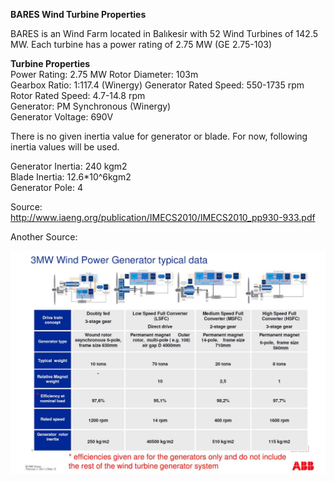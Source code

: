 **BARES Wind Turbine Properties**  

BARES is an Wind Farm located in Balıkesir with 52 Wind Turbines of 142.5 MW. Each turbine has a power rating of 2.75 MW (GE 2.75-103)

**Turbine Properties**  
Power Rating: 2.75 MW 
Rotor Diameter: 103m  
Gearbox Ratio: 1:117.4 (Winergy)
Generator Rated Speed: 550-1735 rpm  
Rotor Rated Speed: 4.7-14.8 rpm  
Generator: PM Synchronous (Winergy)  
Generator Voltage: 690V  

There is no given inertia value for generator or blade. For now, following inertia values will be used. 

Generator Inertia: 240 kgm2  
Blade Inertia: 12.6*10^6kgm2  
Generator Pole: 4  

Source:  
http://www.iaeng.org/publication/IMECS2010/IMECS2010_pp930-933.pdf 

Another Source:

![](Images/abbinertialsupport.JPG)

